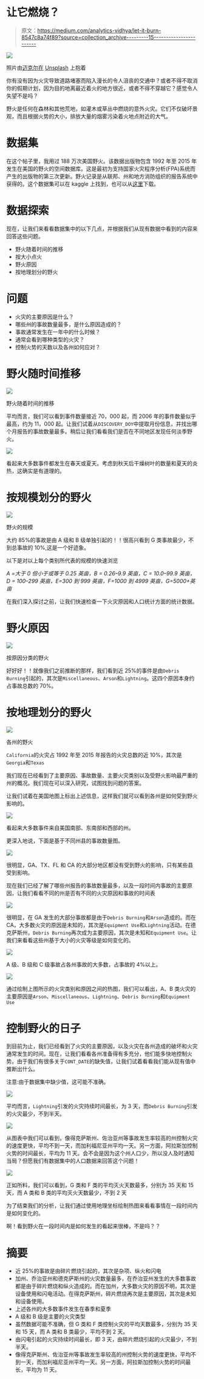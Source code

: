 # 让它燃烧？

> 原文：<https://medium.com/analytics-vidhya/let-it-burn-8547c8a74f89?source=collection_archive---------15----------------------->

![](img/63929795f86258f5a8e516a16461bbd6.png)

照片由[迈克尔在](https://unsplash.com/@michaelheld?utm_source=medium&utm_medium=referral) [Unsplash](https://unsplash.com?utm_source=medium&utm_medium=referral) 上抱着

你有没有因为火灾导致道路堵塞而陷入漫长的令人沮丧的交通中？或者不得不取消你的假期计划，因为目的地离最近着火的地方很近，或者不得不穿越它？感觉令人失望不是吗？

野火是任何在森林和其他荒地，如灌木或草丛中燃烧的意外火灾。它们不仅破坏景观，而且根据火势的大小，排放大量的烟雾污染着火地点附近的大气。

# **数据集**

在这个帖子里，我用过 188 万次美国野火。该数据出版物包含 1992 年至 2015 年发生在美国的野火的空间数据库。这是最初为支持国家火灾程序分析(FPA)系统而产生的出版物的第三次更新。野火记录是从联邦、州和地方消防组织的报告系统中获得的。这个数据集可以在 kaggle 上找到，也可以从[这里](https://www.kaggle.com/rtatman/188-million-us-wildfires)下载。

# **数据探索**

现在，让我们来看看数据集中的以下几点，并根据我们从现有数据中看到的内容来回答这些问题。

*   野火随着时间的推移
*   按大小点火
*   野火原因
*   按地理划分的野火

# **问题**

*   火灾的主要原因是什么？
*   哪些州的事故数量最多，是什么原因造成的？
*   事故通常发生在一年中的什么时候？
*   通常会看到哪种类型的火灾？
*   控制火势的天数以及各州如何应对？

# **野火随时间推移**

![](img/fb0ed01cf9932e746837ba8483d0ef23.png)

野火随着时间的推移

平均而言，我们可以看到事件数量接近 70，000 起，而 2006 年的事件数量似乎最高，约为 11，000 起。让我们试着从`DISCOVERY_DOY`中提取月份信息，并找出哪个月报告的事故数量最多。稍后让我们看看我们是否在不同地区发现任何淡季野火。

![](img/3f985de26ed1a56413dd3233d488a28a.png)

看起来大多数事件都发生在春天或夏天。考虑到秋天后干燥树叶的数量和夏天的炎热，这确实是有道理的。

# **按规模划分的野火**

![](img/26d5e136b8c806d9463664f2d04d8016.png)

野火的规模

大约 85%的事故是由 A 级和 B 级单独引起的！！很高兴看到 G 类事故最少，不到总事故的 10%,这是一个好迹象。

以下是对以上每个类别所代表的规模的快速浏览

*A =大于 0 但小于或等于 0.25 英亩，B = 0.26–9.9 英亩，C = 10.0–99.9 英亩，D = 100–299 英亩，E=300 到 999 英亩，F=1000 到 4999 英亩，G=5000+英亩*

在我们深入探讨之前，让我们快速检查一下火灾原因和人口统计方面的统计数据。

# **野火原因**

![](img/66886dfe3fc297841f75c658e08d553a.png)

按原因分类的野火

好好好！！就像我们之前推断的那样，我们看到近 25%的事件是由`Debris Burning`引起的，其次是`Miscellaneous`、`Arson`和`Lightning`。这四个原因本身约占事故总数的 70%。

# **按地理划分的野火**

![](img/49ea772ec58c90b637bca876eae5b825.png)

各州的野火

`California`的火灾占 1992 年至 2015 年报告的火灾总数的近 10%，其次是`Georgia`和`Texas`

我们现在已经看到了主要原因、事故数量、主要火灾类别以及受野火影响最严重的州的概况。我们现在可以深入研究，试图找到问题的答案。

让我们试着在美国地图上标出上述信息，这样我们就可以看到各州是如何受到野火影响的。

![](img/a5915ce66680a179b0ca20ebccbdd51b.png)

看起来大多数事件来自美国南部、东南部和西部的州。

更深入地说，下面是基于不同州县的事故数量图。

![](img/6265817cf88dfd4e8ebacd7b9c3a1583.png)

很明显，GA、TX、FL 和 CA 的大部分地区都没有受到野火的影响，只有某些县受到影响。

现在我们已经了解了哪些州报告的事故数量最多，以及一段时间内事故的主要原因，让我们看看不同的州是否有不同的火灾原因和事故的时间表

![](img/8f4217aa846f0c06c9079c943239bf69.png)

很明显，在 GA 发生的大部分事故都是由于`Debris Burning`和`Arson`造成的。而在 CA，大多数火灾的原因是未知的，其次是`Equipment Use`和`Lightning`活动。在德克萨斯州，`Debris Burning`再次成为主要原因，其次是未知和`Equipment Use`。让我们来看看这些州基于大小的火灾等级是如何变化的。

![](img/7cee9ed0c83482ac123e923b89274200.png)

A 级、B 级和 C 级事故占各州事故的大多数，占事故的 4%以上。

![](img/35b4a413cfc34f2178f0a2e201982a55.png)

通过绘制上图所示的火灾类别和原因之间的热图，我们可以看出，A、B 类火灾的主要原因是`Arson`、`Miscellaneous`、`Lightning`、`Debris Burning`和`Equipment Use`

# **控制野火的日子**

到目前为止，我们已经看到了火灾的主要原因，以及火灾在各州造成的破坏和火灾通常发生的时间。现在，让我们看看各州准备得有多充分，他们能多快地控制火势。由于我们有很多关于`CONT_DATE`的缺失值，让我们试着看看我们能从现有值中推断出什么。

注意:由于数据集中缺少值，这可能不准确。

![](img/9fa30ff3a75c3c4d88542ece472e9bb4.png)

平均而言，`Lightning`引发的火灾持续时间最长，为 3 天，而`Debris Burning`引发的火灾最少，不到半天。

![](img/3186e691cbdd02ebe46db99f4ef42e13.png)

从图表中我们可以看到，像得克萨斯州、佐治亚州等事故发生率较高的州控制火灾的速度更快，平均不到一天，而加利福尼亚州平均一天。另一方面，阿拉斯加控制火势的时间最长，平均为 11 天。会不会是因为这个州人口少，所以没人及时通知当局？但愿我们有数据集中的人口数据来回答这个问题！

![](img/3c41b0d192a73365abcf6745b50bec6e.png)

正如所料，我们可以看到，G 类和 F 类的平均灭火天数最多，分别为 35 天和 15 天，而 A 类和 B 类的平均灭火天数最少，不到 2 天

为了结束我们的分析，让我们通过使用地理坐标绘制热图来看看事情在一段时间内是如何变化的。

啊！看到野火在一段时间内是如何发生的看起来很棒，不是吗？？

# 摘要

*   近 25%的事故是由碎片燃烧引起的，其次是杂项、纵火和闪电
*   加州、乔治亚州和德克萨斯州的火灾数量最多，在乔治亚州发生的大多数事故都是由于碎片燃烧和纵火造成的。而在加州，大多数火灾的原因不明，其次是设备使用和闪电活动。在得克萨斯州，碎片燃烧再次是主要原因，其次是未知和设备使用。
*   上述各州的大多数事件发生在春季和夏季
*   A 级和 B 级是主要的火灾类型
*   虽然数据可能不准确，但 G 类和 F 类控制火灾的平均天数最多，分别为 35 天和 15 天，而 A 类和 B 类最少，平均不到 2 天。
*   由闪电引起的火灾持续时间最长，即 3 天，由碎片燃烧引起的火灾最少，不到半天。
*   像得克萨斯州、佐治亚州等事故发生率较高的州控制火势的速度更快，平均不到一天，而加利福尼亚州平均一天。另一方面，阿拉斯加控制火势的时间最长，平均为 11 天。